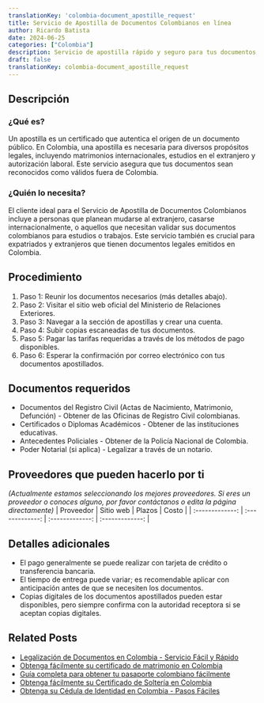 ```yaml
---
translationKey: 'colombia-document_apostille_request'
title: Servicio de Apostilla de Documentos Colombianos en línea
author: Ricardo Batista
date: 2024-06-25
categories: ["Colombia"]
description: Servicio de apostilla rápido y seguro para tus documentos colombianos. Ideal para fines legales, matrimoniales y migratorios.
draft: false
translationKey: colombia-document_apostille_request
---
```


## Descripción
### ¿Qué es?
Un apostilla es un certificado que autentica el origen de un documento público. En Colombia, una apostilla es necesaria para diversos propósitos legales, incluyendo matrimonios internacionales, estudios en el extranjero y autorización laboral. Este servicio asegura que tus documentos sean reconocidos como válidos fuera de Colombia.

### ¿Quién lo necesita?
El cliente ideal para el Servicio de Apostilla de Documentos Colombianos incluye a personas que planean mudarse al extranjero, casarse internacionalmente, o aquellos que necesitan validar sus documentos colombianos para estudios o trabajos. Este servicio también es crucial para expatriados y extranjeros que tienen documentos legales emitidos en Colombia.

## Procedimiento

1. Paso 1: Reunir los documentos necesarios (más detalles abajo).
2. Paso 2: Visitar el sitio web oficial del Ministerio de Relaciones Exteriores.
3. Paso 3: Navegar a la sección de apostillas y crear una cuenta.
4. Paso 4: Subir copias escaneadas de tus documentos.
5. Paso 5: Pagar las tarifas requeridas a través de los métodos de pago disponibles.
6. Paso 6: Esperar la confirmación por correo electrónico con tus documentos apostillados.

## Documentos requeridos

- Documentos del Registro Civil (Actas de Nacimiento, Matrimonio, Defunción) - Obtener de las Oficinas de Registro Civil colombianas.
- Certificados o Diplomas Académicos - Obtener de las instituciones educativas.
- Antecedentes Policiales - Obtener de la Policía Nacional de Colombia.
- Poder Notarial (si aplica) - Legalizar a través de un notario.

## Proveedores que pueden hacerlo por ti
_(Actualmente estamos seleccionando los mejores proveedores. Si eres un proveedor o conoces alguno, por favor contáctanos o edita la página directamente)_
| Proveedor       |     Sitio web    |     Plazos       |      Costo      |
| :-------------: | :-------------: |  :-------------: | :-------------: |

## Detalles adicionales

- El pago generalmente se puede realizar con tarjeta de crédito o transferencia bancaria.
- El tiempo de entrega puede variar; es recomendable aplicar con anticipación antes de que se necesiten los documentos.
- Copias digitales de los documentos apostillados pueden estar disponibles, pero siempre confirma con la autoridad receptora si se aceptan copias digitales.


## Related Posts

- [Legalización de Documentos en Colombia - Servicio Fácil y Rápido](https://tramitit.com/es/guides/colombia/certificado_de_legalización_de_documentos/)
- [Obtenga fácilmente su certificado de matrimonio en Colombia](https://tramitit.com/es/guides/colombia/registro_civil_de_matrimonio/)
- [Guía completa para obtener tu pasaporte colombiano fácilmente](https://tramitit.com/es/guides/colombia/pasaporte_colombiano/)
- [Obtenga fácilmente su Certificado de Soltería en Colombia](https://tramitit.com/es/guides/colombia/certificado_de_soltería/)
- [Obtenga su Cédula de Identidad en Colombia - Pasos Fáciles](https://tramitit.com/es/guides/colombia/expedición_de_tarjeta_de_identidad/)